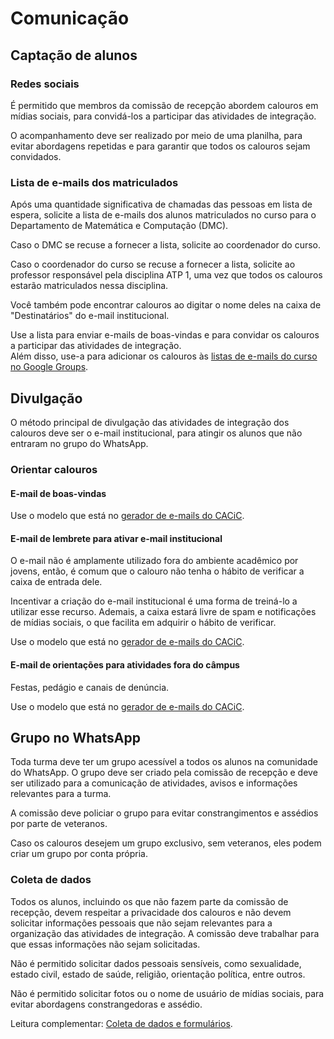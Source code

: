# Comunicação

## Captação de alunos

### Redes sociais

É permitido que membros da comissão de recepção abordem calouros em mídias sociais, para convidá-los a participar das atividades de integração.

O acompanhamento deve ser realizado por meio de uma planilha, para evitar abordagens repetidas e para garantir que todos os calouros sejam convidados.

### Lista de e-mails dos matriculados

Após uma quantidade significativa de chamadas das pessoas em lista de espera, solicite a lista de e-mails dos alunos matriculados no curso para o Departamento de Matemática e Computação (DMC).

Caso o DMC se recuse a fornecer a lista, solicite ao coordenador do curso.

Caso o coordenador do curso se recuse a fornecer a lista, solicite ao professor responsável pela disciplina ATP 1, uma vez que todos os calouros estarão matriculados nessa disciplina.

Você também pode encontrar calouros ao digitar o nome deles na caixa de "Destinatários" do e-mail institucional.

Use a lista para enviar e-mails de boas-vindas e para convidar os calouros a participar das atividades de integração.  
Além disso, use-a para adicionar os calouros às [listas de e-mails do curso no Google Groups](../../Recursos/Comunicação/Lista%20de%20e-mails.md).

## Divulgação

O método principal de divulgação das atividades de integração dos calouros deve ser o e-mail institucional, para atingir os alunos que não entraram no grupo do WhatsApp.

### Orientar calouros

#### E-mail de boas-vindas

Use o modelo que está no [gerador de e-mails do CACiC](https://emails.cacic.dev.br/).

#### E-mail de lembrete para ativar e-mail institucional

O e-mail não é amplamente utilizado fora do ambiente acadêmico por jovens, então, é comum que o calouro não tenha o hábito de verificar a caixa de entrada dele.

Incentivar a criação do e-mail institucional é uma forma de treiná-lo a utilizar esse recurso. Ademais, a caixa estará livre de spam e notificações de mídias sociais, o que facilita em adquirir o hábito de verificar.

Use o modelo que está no [gerador de e-mails do CACiC](https://emails.cacic.dev.br/).

#### E-mail de orientações para atividades fora do câmpus

Festas, pedágio e canais de denúncia.

Use o modelo que está no [gerador de e-mails do CACiC](https://emails.cacic.dev.br/).

## Grupo no WhatsApp

Toda turma deve ter um grupo acessível a todos os alunos na comunidade do WhatsApp. O grupo deve ser criado pela comissão de recepção e deve ser utilizado para a comunicação de atividades, avisos e informações relevantes para a turma.

A comissão deve policiar o grupo para evitar constrangimentos e assédios por parte de veteranos.

Caso os calouros desejem um grupo exclusivo, sem veteranos, eles podem criar um grupo por conta própria.

### Coleta de dados

Todos os alunos, incluindo os que não fazem parte da comissão de recepção, devem respeitar a privacidade dos calouros e não devem solicitar informações pessoais que não sejam relevantes para a organização das atividades de integração. A comissão deve trabalhar para que essas informações não sejam solicitadas.

Não é permitido solicitar dados pessoais sensíveis, como sexualidade, estado civil, estado de saúde, religião, orientação política, entre outros.

Não é permitido solicitar fotos ou o nome de usuário de mídias sociais, para evitar abordagens constrangedoras e assédio.

Leitura complementar: [Coleta de dados e formulários](../../Centro%20Acadêmico/Para%20diretores/Coleta%20de%20dados%20e%20formulários.md).
